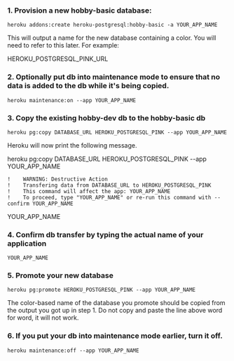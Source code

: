 ### 1. Provision a new hobby-basic database:

`heroku addons:create heroku-postgresql:hobby-basic -a YOUR_APP_NAME`

This will output a name for the new database containing a color. You will need to refer to this later. For example:

HEROKU_POSTGRESQL_PINK_URL

### 2. Optionally put db into maintenance mode to ensure that no data is added to the db while it's being copied.

`heroku maintenance:on --app YOUR_APP_NAME`

### 3. Copy the existing hobby-dev db to the hobby-basic db

`heroku pg:copy DATABASE_URL HEROKU_POSTGRESQL_PINK --app YOUR_APP_NAME`

Heroku will now print the following message.

heroku pg:copy DATABASE_URL HEROKU_POSTGRESQL_PINK --app YOUR_APP_NAME
```
!    WARNING: Destructive Action
!    Transfering data from DATABASE_URL to HEROKU_POSTGRESQL_PINK
!    This command will affect the app: YOUR_APP_NAME
!    To proceed, type "YOUR_APP_NAME" or re-run this command with --confirm YOUR_APP_NAME
```
YOUR_APP_NAME

### 4. Confirm db transfer by typing the actual name of your application

`YOUR_APP_NAME`

### 5. Promote your new database

`heroku pg:promote HEROKU_POSTGRESQL_PINK --app YOUR_APP_NAME`

The color-based name of the database you promote should be copied from the output you got up in step 1. Do not copy and paste the line above word for word, it will not work.

### 6. If you put your db into maintenance mode earlier, turn it off.

`heroku maintenance:off --app YOUR_APP_NAME`
